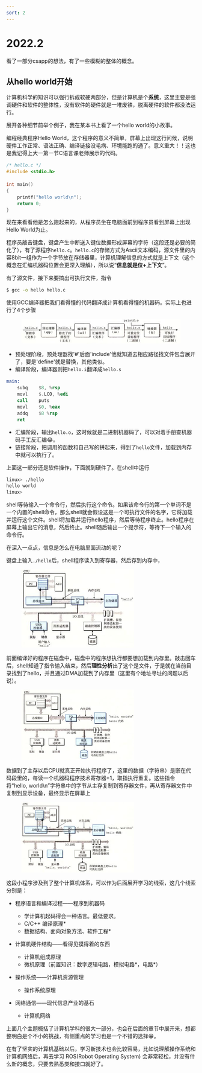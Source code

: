 ```yaml
---
sort: 2
---
```

# 2022.2

看了一部分csapp的想法，有了一些模糊的整体的概念。

## 从hello world开始

计算机科学的知识可以强行拆成软硬两部分，但是计算机是个**系统**，这里主要是强调硬件和软件的整体性，没有软件的硬件就是一堆废铁，脱离硬件的软件都没法运行。

展开各种细节前举个例子，我在某本书上看了一个hello world的小故事。

编程经典程序Hello World，这个程序的意义不简单，屏幕上出现这行问候，说明硬件工作正常、语法正确、编译链接没毛病、环境能跑的通了。意义重大！！这也是我记得上大一第一节C语言课老师展示的代码。
```c
/* hello.c */
#include <stdio.h>

int main()
{
	printf("hello world\n");
	return 0;
}
```

现在来看看他是怎么跑起来的，从程序员坐在电脑面前到程序员看到屏幕上出现Hello World为止。

程序员敲击键盘，键盘产生中断送入键位数据形成屏幕的字符（这段还是必要的简化了），有了源程序`hello.c`。`hello.c`的存储方式为Ascii文本编码，源文件里的内容8bit一组作为一个字节放在存储器里，计算机理解信息的方式就是上下文（这个概念在汇编机器码位置会更深入理解），所以说“**信息就是位+上下文**”。

有了源文件，接下来要搞出可执行文件，指令
``` bash
$ gcc -o hello hello.c
```
使用GCC编译器把我们看得懂的代码翻译成计算机看得懂的机器码。实际上也进行了4个步骤

<figure>
	<img src="./images/编译系统.jpg" width=450 />
</figure>

- 预处理阶段，预处理器找'#'后面'include'他就知道去相应路径找文件包含展开了，要是'define'就是替换，其他类似。
- 编译阶段，编译器则把`hello.i`翻译成`hello.s`
```nasm
main:
	subq	$8, %rsp
	movl	$.LCO, %edi
	call	puts
	movl	$0, %eax
	addq	$8 %rsp
	ret
```
- 汇编阶段，输出`hello.o`，这时候就是二进制机器码了，可以对着手册查机器码手工反汇编😂。
- 链接阶段，把调用的函数和自己写的拼起来，得到了`hello`文件，加载到内存中就可以执行了。

上面这一部分还是软件操作，下面就到硬件了。在shell中运行
```bash
linux> ./hello
hello world
linux>
```
shell等待输入一个命令行，然后执行这个命令。如果该命令行的第一个单词不是一个内置的shell命令，那么shell就会假设这是一个可执行文件的名字，它将加载并运行这个文件。shell将加载并运行hello程序，然后等待程序终止。hello程序在屏幕上输出它的消息，然后终止。shell随后输出一个提示符，等待下一个输入的命令行。

在深入一点点，信息是怎么在电脑里面流动的呢？

键盘上输入`./hello`后，shell程序读入到寄存器，然后存到内存中，

<figure>
  <img src="./images/键盘输入hello指令.jpg" width=300 /> 
</figure>

前面编译好的程序在磁盘中，磁盘中的程序想执行都要想加载到内存里。敲击回车后，shell知道了指令输入结束，然后**理性分析**出了这个是文件，于是就在当前目录找到了hello，并且通过DMA加载到了内存里（这里有个地址寻址的问题以后说）。

<figure>
  <img src="./images/磁盘加载文件到主存.jpg" width=300 /> 
</figure>

数据到了主存以后CPU就真正开始执行程序了，这里的数据（字符串）是嵌在代码段里的，每读一个机器码程序技术寄存器+1，取指执行重复。这些指令将“hello, world\n”字符串中的字节从主存复制到寄存器文件，再从寄存器文件中复制到显示设备，最终显示在屏幕上

<figure>
  <img src="./images/存储器写到显示器.jpg" width=300 />
</figure>

这段小程序涉及到了整个计算机体系，可以作为后面展开学习的线索，这几个线索分别是：

- 程序语言和编译过程——程序到机器码
  - 学计算机起码得会一种语言。最低要求。
  - C/C++ 编译原理*
  - 数据结构、面向对象方法、软件工程*

- 计算机硬件结构——看得见摸得着的东西
  - 计算机组成原理 
  - 微机原理（前置知识：数字逻辑电路，模拟电路*，电路*）

- 操作系统——计算机资源管理
  - 操作系统原理

- 网络通信——现代信息产业的基石
  - 计算机网络

上面几个主题概括了计算机学科的很大一部分，也会在后面的章节中展开来，想都整明白是个不小的挑战，有侧重点的学习也是一个不错的选择😁。

在有了坚实的计算机基础以后，学习新技术也会比较容易，比如说理解操作系统和计算机网络后，再去学习 ROS(Robot Operating System) 会非常轻松，并没有什么新的概念，只要去熟悉类和接口就好了。
